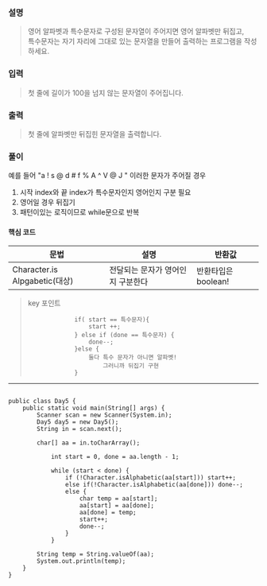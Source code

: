 ### 설명

> 영어 알파벳과 특수문자로 구성된 문자열이 주어지면 영어 알파벳만 뒤집고,  
> 특수문자는 자기 자리에 그대로 있는 문자열을 만들어 출력하는 프로그램을 작성하세요.

### 입력

> 첫 줄에 길이가 100을 넘지 않는 문자열이 주어집니다.

### 출력

> 첫 줄에 알파벳만 뒤집힌 문자열을 출력합니다.

### 풀이

예를 들어 "a ! s @ d # f % A ^ V @ J " 이러한 문자가 주어질 경우

1.  시작 index와 끝 index가 특수문자인지 영어인지 구분 필요
2.  영어일 경우 뒤집기
3.  패턴이있는 로직이므로 while문으로 반복

#### 핵심 코드

| 문법 | 설명 | 반환값 |
| --- | --- | --- |
| Character.is Alpgabetic(대상) | 전달되는 문자가 영어인지 구분한다 | 반환타입은 boolean! |

> key 포인트
> 
> ```
>              if( start == 특수문자){
>                  start ++;
>              } else if (done == 특수문자) {
>                  done--;
>              }else {
>                  둘다 특수 문자가 아니면 알파벳!
>                      그러니까 뒤집기 구현
>              }
> ```

---

```

public class Day5 {
    public static void main(String[] args) {
        Scanner scan = new Scanner(System.in);
        Day5 day5 = new Day5();
        String in = scan.next();

        char[] aa = in.toCharArray();

            int start = 0, done = aa.length - 1;

            while (start < done) {
                if (!Character.isAlphabetic(aa[start])) start++;
                else if(!Character.isAlphabetic(aa[done])) done--;
                else {
                    char temp = aa[start];
                    aa[start] = aa[done];
                    aa[done] = temp;
                    start++;
                    done--;
                }
            }

        String temp = String.valueOf(aa);
        System.out.println(temp);
    }
}

```